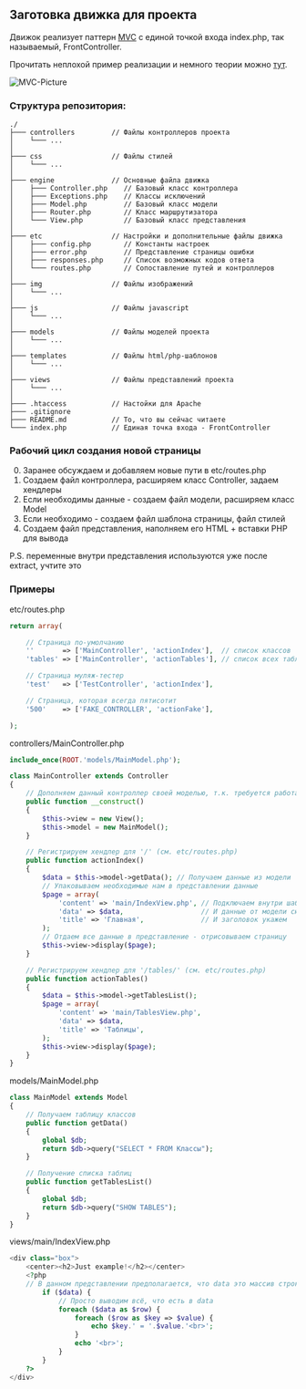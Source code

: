 ## Заготовка движка для проекта

Движок реализует паттерн [MVC][wiki-mvc] с единой точкой входа index.php, так называемый, FrontController.  

Прочитать неплохой пример реализации и немного теории можно [тут][habr-mvc].

![MVC-Picture](https://hsto.org/storage2/3c9/08c/28b/3c908c28b274e91c7043e3047465288c.png)

[wiki-mvc]: https://ru.wikipedia.org/wiki/Model-View-Controller
[habr-mvc]: https://habr.com/post/150267/

### Структура репозитория:
```
./
├─── controllers         // Файлы контроллеров проекта
│    └─── ...
│
├─── css                 // Файлы стилей
│    └─── ...
│
├─── engine              // Основные файла движка
│    ├─── Controller.php    // Базовый класс контроллера
│    ├─── Exceptions.php    // Классы исключений
│    ├─── Model.php         // Базовый класс модели
│    ├─── Router.php        // Класс маршрутизатора
│    └─── View.php          // Базовый класс представления
│
├─── etc                 // Настройки и дополнительные файлы движка
│    ├─── config.php        // Константы настроек
│    ├─── error.php         // Представление страницы ошибки
│    ├─── responses.php     // Список возможных кодов ответа
│    └─── routes.php        // Сопоставление путей и контроллеров
│
├─── img                 // Файлы изображений
│    └─── ...
│
├─── js                  // Файлы javascript
│    └─── ...
│
├─── models              // Файлы моделей проекта
│    └─── ...
│
├─── templates           // Файлы html/php-шаблонов
│    └─── ...
│
├─── views               // Файлы представлений проекта
│    └─── ...
│
├─── .htaccess           // Настойки для Apache
├─── .gitignore
├─── README.md           // То, что вы сейчас читаете
└─── index.php           // Единая точка входа - FrontController

```


### Рабочий цикл создания новой страницы

0. Заранее обсуждаем и добавляем новые пути в etc/routes.php
1. Создаем файл контроллера, расширяем класс Controller, задаем хендлеры
2. Если необходимы данные - создаем файл модели, расширяем класс Model
3. Если необходимо - создаем файл шаблона страницы, файл стилей
4. Создаем файл представления, наполняем его HTML + вставки PHP для вывода

P.S. переменные внутри представления используются уже после extract, учтите это

### Примеры

etc/routes.php
```php
return array(

    // Страница по-умолчанию
    ''       => ['MainController', 'actionIndex'],  // список классов
    'tables' => ['MainController', 'actionTables'], // список всех таблиц в БД

    // Страница муляж-тестер
    'test'   => ['TestController', 'actionIndex'],

    // Страница, которая всегда пятисотит
    '500'    => ['FAKE_CONTROLLER', 'actionFake'],

);
```

controllers/MainController.php
```php
include_once(ROOT.'models/MainModel.php');

class MainController extends Controller
{
    // Дополняем данный контроллер своей моделью, т.к. требуется работа с БД
    public function __construct()
    {
        $this->view = new View();
        $this->model = new MainModel();
    }

    // Регистрируем хендлер для '/' (см. etc/routes.php)
    public function actionIndex()
    {
        $data = $this->model->getData(); // Получаем данные из модели
        // Упаковываем необходимые нам в представлении данные
        $page = array(
            'content' => 'main/IndexView.php', // Подключаем внутри шаблона 
            'data' => $data,                   // И данные от модели сюда же
            'title' => 'Главная',              // И заголовок укажем
        );
        // Отдаем все данные в представление - отрисовываем страницу
        $this->view->display($page);
    }

    // Регистрируем хендлер для '/tables/' (см. etc/routes.php)
    public function actionTables()
    {
        $data = $this->model->getTablesList();
        $page = array(
            'content' => 'main/TablesView.php',
            'data' => $data,
            'title' => 'Таблицы',
        );
        $this->view->display($page);
    }
}
```

models/MainModel.php
```php 
class MainModel extends Model
{
    // Получаем таблицу классов
    public function getData()
    {
        global $db;
        return $db->query("SELECT * FROM Классы");
    }

    // Получение списка таблиц
    public function getTablesList()
    {
        global $db;
        return $db->query("SHOW TABLES");
    }
}
```

views/main/IndexView.php
```php 
<div class="box">
    <center><h2>Just example!</h2></center>
    <?php
    // В данном представлении предполагается, что data это массив строк таблицы
        if ($data) {
            // Просто выводим всё, что есть в data
            foreach ($data as $row) {
                foreach ($row as $key => $value) {
                    echo $key.' = '.$value.'<br>';
                }
                echo '<br>';
            }
        }
    ?>
</div>
```
